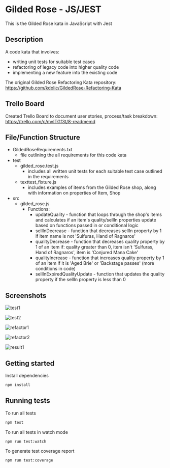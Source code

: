 # Gilded Rose - JS/JEST

This is the Gilded Rose kata in JavaScript with Jest

## Description

A code kata that involves:

- writing unit tests for suitable test cases
- refactoring of legacy code into higher quality code
- implementing a new feature into the existing code

The original Gilded Rose Refactoring Kata repository:
https://github.com/kdolic/GildedRose-Refactoring-Kata

## Trello Board

Created Trello Board to document user stories, process/task breakdown:
https://trello.com/c/mvITGf3t/8-readmemd

## File/Function Structure

- GildedRoseRequirements.txt
  - file outlining the all requirements for this code kata
- test
  - gilded_rose.test.js
    - includes all written unit tests for each suitable test case outlined in the requirements
  - texttest_fixture.js
    - includes examples of items from the Gilded Rose shop, along with information on properties of Item, Shop
- src
  - gilded_rose.js
    - Functions:
      - updateQuality - function that loops through the shop's items and calculates if an item's quality/sellIn properties update based on functions passed in or conditional logic
      - sellInDecrease - function that decreases sellIn property by 1 if item name is not 'Sulfuras, Hand of Ragnaros'
      - qualityDecrease - function that decreases quality property by 1 of an item if: quality greater than 0, item isn't 'Sulfuras, Hand of Ragnaros', item is 'Conjured Mana Cake'
      - qualityIncrease - function that increases quality property by 1 of an item if it is 'Aged Brie' or 'Backstage passes' (more conditions in code)
      - sellInExpiredQualityUpdate - function that updates the quality property if the sellIn property is less than 0

## Screenshots

![test1](https://user-images.githubusercontent.com/36944457/121454995-5fbe7b00-c969-11eb-9c8a-7069fe0c14ff.PNG)

![test2](https://user-images.githubusercontent.com/36944457/121455141-97c5be00-c969-11eb-8380-41ee4aa08d2d.PNG)

![refactor1](https://user-images.githubusercontent.com/36944457/121455164-a01df900-c969-11eb-95d4-917679183d0d.PNG)

![refactor2](https://user-images.githubusercontent.com/36944457/121455176-a44a1680-c969-11eb-80b1-665a1103debd.PNG)

![result1](https://user-images.githubusercontent.com/36944457/121455187-a9a76100-c969-11eb-834e-656419466416.PNG)

## Getting started

Install dependencies

```sh
npm install
```

## Running tests

To run all tests

```sh
npm test
```

To run all tests in watch mode

```sh
npm run test:watch
```

To generate test coverage report

```sh
npm run test:coverage
```
